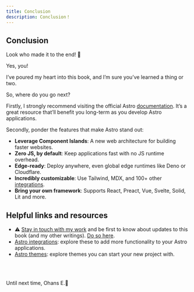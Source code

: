```yaml
---
title: Conclusion
description: Conclusion！
---
```


## Conclusion

Look who made it to the end! 🚀

Yes, you!

I’ve poured my heart into this book, and I’m sure you’ve learned a thing or two.

So, where do you go next?

Firstly, I strongly recommend visiting the official Astro [documentation](https://astro.build/). It’s a great resource that’ll benefit you long-term as you develop Astro applications.

Secondly, ponder the features that make Astro stand out:

- **Leverage Component Islands**: A new web architecture for building faster websites.
- **Zero JS, by default**: Keep applications fast with no JS runtime overhead.
- **Edge-ready**: Deploy anywhere, even global edge runtimes like Deno or Cloudflare.
- **Incredibly customizable**: Use Tailwind, MDX, and 100+ other [integrations](https://astro.build/integrations/).
- **Bring your own framework**: Supports React, Preact, Vue, Svelte, Solid, Lit and more.

## Helpful links and resources

- ⚠️ [Stay in touch with my work](https://www.ohansemmanuel.com/newsletter) and be first to know about updates to this book (and my other writings). [Do so here](https://www.ohansemmanuel.com/newsletter).
- [Astro integrations](https://astro.build/integrations/): explore these to add more functionality to your Astro applications.
- [Astro themes](https://astro.build/themes): explore themes you can start your new project with.

<br />
<br />

Until next time,
Ohans E.🥂
